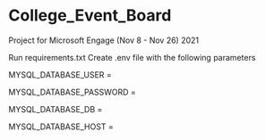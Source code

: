 # College_Event_Board
Project for Microsoft Engage (Nov 8 - Nov 26) 2021

Run requirements.txt
Create .env file with the following parameters

MYSQL_DATABASE_USER =  

MYSQL_DATABASE_PASSWORD = 

MYSQL_DATABASE_DB = 

MYSQL_DATABASE_HOST = 
